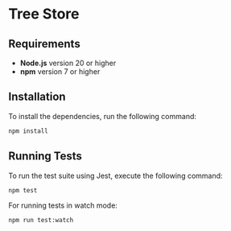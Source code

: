 # Tree Store

## Requirements

- **Node.js** version 20 or higher
- **npm** version 7 or higher

## Installation

To install the dependencies, run the following command:

```bash
npm install
```

## Running Tests

To run the test suite using Jest, execute the following command:

```bash
npm test
```

For running tests in watch mode:

```bash
npm run test:watch
```